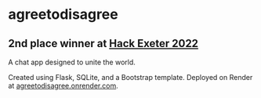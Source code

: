# agreetodisagree
## 2nd place winner at [Hack Exeter 2022](https://hack-exeter-2022.devpost.com/)
A chat app designed to unite the world.

Created using Flask, SQLite, and a Bootstrap template. Deployed on Render at [agreetodisagree.onrender.com](https://agreetodisagree.onrender.com/).
